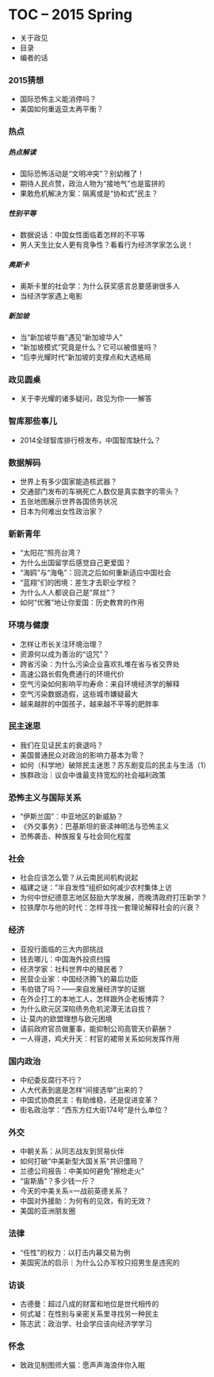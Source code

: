 # TOC – 2015 Spring

- 关于政见
- 目录
- 编者的话
	
### 2015猜想
- 国际恐怖主义能消停吗？
- 美国如何重返亚太再平衡？

### 热点

##### 热点解读
- 国际恐怖活动是“文明冲突”？别幼稚了！
- 期待人民点赞，政治人物为“接地气”也是蛮拼的
- 果敢危机解决方案：隔离或是“协和式”民主？

##### 性别平等
- 数据说话：中国女性面临着怎样的不平等
- 男人天生比女人更有竞争性？看看行为经济学家怎么说！

##### 奥斯卡
- 奥斯卡里的社会学：为什么获奖感言总要感谢很多人
- 当经济学家遇上电影

##### 新加坡
- 当“新加坡华裔”遇见“新加坡华人”
- “新加坡模式”究竟是什么？它可以被借鉴吗？
- “后李光耀时代”新加坡的支撑点和大选格局

### 政见圆桌
- 关于李光耀的诸多疑问，政见为你一一解答

### 智库那些事儿
- 2014全球智库排行榜发布，中国智库缺什么？

### 数据解码
- 世界上有多少国家能造核武器？
- 交通部门发布的车祸死亡人数仅是真实数字的零头？
- 五张地图展示世界各国债务状况
- 日本为何难出女性政治家？

### 新新青年
- “太阳花”照亮台湾？
- 为什么出国留学后感觉自己更爱国？
- “海鸥”与“海龟”：回流之后如何重新适应中国社会
- “蓝翔”们的困境：差生才去职业学校？
- 为什么人人都说自己是“屌丝”？
- 如何“优雅”地让你爱国：历史教育的作用

### 环境与健康
- 怎样让市长关注环境治理？
- 资源何以成为善治的“诅咒”？
- 跨省污染：为什么污染企业喜欢扎堆在省与省交界处
- 高速公路长假免费通行的环境代价
- 空气污染如何影响平均寿命：来自环境经济学的解释
- 空气污染数据造假，这些城市嫌疑最大
- 越来越胖的中国孩子，越来越不平等的肥胖率

### 民主迷思
- 我们在见证民主的衰退吗？
- 美国普通民众对政治的影响力基本为零？
- 如何（科学地）破除民主迷思？苏东剧变后的民主与生活（1）
- 族群政治｜议会中谁最支持宽松的社会福利政策

### 恐怖主义与国际关系
- “伊斯兰国”：中亚地区的新威胁？
- 《外交事务》：巴基斯坦的亵渎神明法与恐怖主义
- 恐怖袭击、种族报复与社会同化程度

### 社会
- 社会应该怎么管？从云南民间机构说起
- 福建之谜：”半自发性“组织如何减少农村集体上访
- 为何中世纪德意志地区鼓励大学发展，而晚清政府打压新学？
- 拉铁摩尔与他的时代：怎样寻找一套理论解释社会的兴衰？

### 经济
- 亚投行面临的三大内部挑战
- 钱去哪儿：中国海外投资扫描
- 经济学家：社科世界中的殖民者？
- 民营企业家：中国经济腾飞的幕后功臣
- 韦伯错了吗？——来自发展经济学的证据
- 在外企打工的本地工人，怎样跟外企老板博弈？
- 为什么欧元区深陷债务危机泥潭无法自拔？
- 让·莫内的欧盟理想与欧元困境
- 请前政府官员做董事，能抑制公司高管天价薪酬？
- 一人得道，鸡犬升天：村官的裙带关系如何发挥作用

### 国内政治
- 中纪委反腐行不行？
- 人大代表到底是怎样“间接选举”出来的？
- 中国式协商民主：有助维稳，还是促进变革？
- 街名政治学：“西东方红大街174号”是什么单位？

### 外交
- 中朝关系：从同志战友到贸易伙伴
- 如何打破“中美新型大国关系”共识僵局？
- 兰德公司报告：中美如何避免“擦枪走火”
- “宙斯盾”？多少钱一斤？
- 今天的中美关系=一战前英德关系？
- 中国对外援助：为何有的见效，有的无效？
- 美国的亚洲朋友圈

### 法律
- “任性”的权力：以打击内幕交易为例
- 美国宪法的启示｜为什么公办军校只招男生是违宪的

### 访谈
- 古德曼：超过八成的财富和地位是世代相传的
- 何式凝：在性别与亲密关系里寻找另一种民主
- 陈志武：政治学、社会学应该向经济学学习

### 怀念
- 致政见制图师大猫：愿声声海浪伴你入眠
